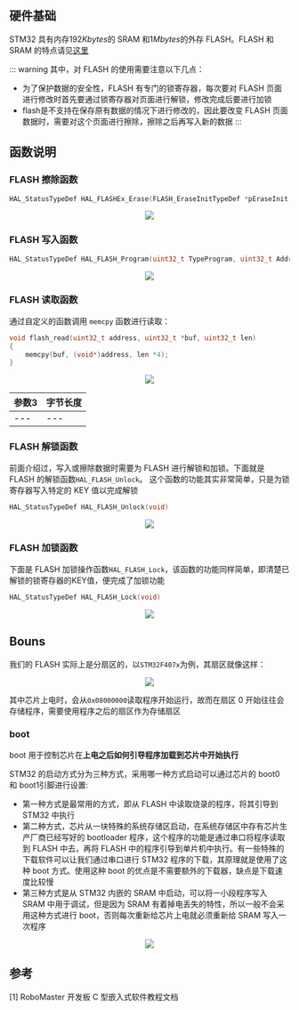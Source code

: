 ## 硬件基础

STM32 具有内存$192Kbytes$的 SRAM 和$1Mbytes$的外存 FLASH。FLASH 和 SRAM 的特点请见[这里](/pages/1c5e9d/#_1-2-存储器)

::: warning
其中，对 FLASH 的使用需要注意以下几点：
* 为了保护数据的安全性，FLASH 有专门的锁寄存器，每次要对 FLASH 页面进行修改时首先要通过锁寄存器对页面进行解锁，修改完成后要进行加锁
* flash是不支持在保存原有数据的情况下进行修改的，因此要改变 FLASH 页面数据时，需要对这个页面进行擦除，擦除之后再写入新的数据
:::

## 函数说明

### FLASH 擦除函数

```c
HAL_StatusTypeDef HAL_FLASHEx_Erase(FLASH_EraseInitTypeDef *pEraseInit, uint32_t *SectorError)
```

<div align=center><img src="https://cdn.jsdelivr.net/gh/CHANShu0508/images_shack/images/20201003124856.png"/></div>

### FLASH 写入函数

```c
HAL_StatusTypeDef HAL_FLASH_Program(uint32_t TypeProgram, uint32_t Address, uint64_t Data)
```

<div align=center><img src="https://cdn.jsdelivr.net/gh/CHANShu0508/images_shack/images/20201003125019.png"/></div>

### FLASH 读取函数

通过自定义的函数调用 `memcpy` 函数进行读取：

```c
void flash_read(uint32_t address, uint32_t *buf, uint32_t len) 
{
    memcpy(buf, (void*)address, len *4);
}
```

<div align=center><img src="https://cdn.jsdelivr.net/gh/CHANShu0508/images_shack/images/20201003125224.png"/></div>

| 参数3 | 字节长度 |
| ----- | -------- |
| ---   | ---      |

### FLASH 解锁函数

前面介绍过，写入或擦除数据时需要为 FLASH 进行解锁和加锁。下面就是 FLASH 的解锁函数`HAL_FLASH_Unlock`。 这个函数的功能其实非常简单，只是为锁寄存器写入特定的 KEY 值以完成解锁

```c
HAL_StatusTypeDef HAL_FLASH_Unlock(void)
```

<div align=center><img src="https://cdn.jsdelivr.net/gh/CHANShu0508/images_shack/images/20201003125448.png"/></div>

### FLASH 加锁函数

下面是 FLASH 加锁操作函数`HAL_FLASH_Lock`，该函数的功能同样简单，即清楚已解锁的锁寄存器的KEY值，便完成了加锁功能

```c
HAL_StatusTypeDef HAL_FLASH_Lock(void)
```

<div align=center><img src="https://cdn.jsdelivr.net/gh/CHANShu0508/images_shack/images/20201003125754.png"/></div>

## Bouns

我们的 FLASH 实际上是分扇区的，以`STM32F407x`为例，其扇区就像这样：

<div align=center><img src="https://cdn.jsdelivr.net/gh/CHANShu0508/images_shack/images/20201003130105.png"/></div>

其中芯片上电时，会从`0x08000000`读取程序开始运行，故而在扇区 0 开始往往会存储程序，需要使用程序之后的扇区作为存储扇区

### boot

boot 用于控制芯片在**上电之后如何引导程序加载到芯片中开始执行**

STM32 的启动方式分为三种方式，采用哪一种方式启动可以通过芯片的 boot0 和 boot1引脚进行设置:

* 第一种方式是最常用的方式，即从 FLASH 中读取烧录的程序，将其引导到 STM32 中执行
* 第二种方式，芯片从一块特殊的系统存储区启动，在系统存储区中存有芯片生产厂商已经写好的 bootloader 程序，这个程序的功能是通过串口将程序读取到 FLASH 中去，再将 FLASH 中的程序引导到单片机中执行。有一些特殊的下载软件可以让我们通过串口进行 STM32 程序的下载，其原理就是使用了这种 boot 方式。使用这种 boot 的优点是不需要额外的下载器，缺点是下载速度比较慢
* 第三种方式是从 STM32 内嵌的 SRAM 中启动，可以将一小段程序写入 SRAM 中用于调试，但是因为 SRAM 有着掉电丢失的特性，所以一般不会采用这种方式进行 boot，否则每次重新给芯片上电就必须重新给 SRAM 写入一次程序

<div align=center><img src="https://cdn.jsdelivr.net/gh/CHANShu0508/images_shack/images/20201003130631.png"/></div>

## 参考

[1] RoboMaster 开发板 C 型嵌入式软件教程文档